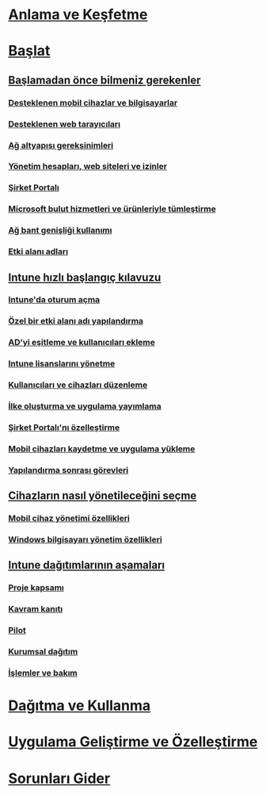 # [Anlama ve Keşfetme](/intune/understand-explore/introduction-to-microsoft-intune)

# [Başlat](what-to-know-before-you-start-microsoft-intune.md)
## [Başlamadan önce bilmeniz gerekenler](what-to-know-before-you-start-microsoft-intune.md)
### [Desteklenen mobil cihazlar ve bilgisayarlar](supported-mobile-devices-and-computers.md)
### [Desteklenen web tarayıcıları](supported-web-browsers.md)
### [Ağ altyapısı gereksinimleri](network-infrastructure-requirements-for-microsoft-intune.md)
### [Yönetim hesapları, web siteleri ve izinler](administrative-accounts-websites-perms.md)
### [Şirket Portalı](microsoft-intune-company-portal.md)
### [Microsoft bulut hizmetleri ve ürünleriyle tümleştirme](integration-with-cloud-services.md)
### [Ağ bant genişliği kullanımı](network-bandwidth-use.md)
### [Etki alanı adları](domain-names-for-microsoft-intune.md)

## [Intune hızlı başlangıç kılavuzu](start-with-a-paid-subscription-to-microsoft-intune.md)
### [Intune'da oturum açma](start-with-a-paid-subscription-to-microsoft-intune-step-1.md)
### [Özel bir etki alanı adı yapılandırma](start-with-a-paid-subscription-to-microsoft-intune-step-2.md)
### [AD’yi eşitleme ve kullanıcıları ekleme](start-with-a-paid-subscription-to-microsoft-intune-step-3.md)
### [Intune lisanslarını yönetme](start-with-a-paid-subscription-to-microsoft-intune-step-4.md)
### [Kullanıcıları ve cihazları düzenleme](start-with-a-paid-subscription-to-microsoft-intune-step-5.md)
### [İlke oluşturma ve uygulama yayımlama](start-with-a-paid-subscription-to-microsoft-intune-step-6.md)
### [Şirket Portalı'nı özelleştirme](start-with-a-paid-subscription-to-microsoft-intune-step-7.md)
### [Mobil cihazları kaydetme ve uygulama yükleme](start-with-a-paid-subscription-to-microsoft-intune-step-8.md)
### [Yapılandırma sonrası görevleri](post-configuration-tasks.md)

## [Cihazların nasıl yönetileceğini seçme](choose-how-to-manage-devices.md)
### [Mobil cihaz yönetimi özellikleri](mobile-device-management-capabilities-in-microsoft-intune.md)
### [Windows bilgisayarı yönetim özellikleri](windows-pc-management-capabilities-in-microsoft-intune.md)

## [Intune dağıtımlarının aşamaları](rollout-phases-for-microsoft-intune-deployment.md)
### [Proje kapsamı](project-scope.md)
### [Kavram kanıtı](proof-of-concept.md)
### [Pilot](pilot.md)
### [Kurumsal dağıtım](enterprise-rollout.md)
### [İşlemler ve bakım](operations-and-maintenance.md)

<!-- # [Plan and Design](/intune/plan-design/ways-to-do-enterprise-mobility) -->
# [Dağıtma ve Kullanma](/intune/deploy-use/overview-of-device-and-app-lifecycles-in-microsoft-intune)
# [Uygulama Geliştirme ve Özelleştirme](/intune/develop/intune-app-sdk)
# [Sorunları Gider](/intune/troubleshoot/how-to-get-support-for-microsoft-intune)


<!--HONumber=Jun16_HO2-->


